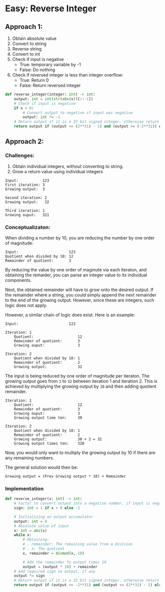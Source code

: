 # Easy: Reverse Integer

## Approach 1:

1. Obtain absolute value
2. Convert to string
3. Reverse string
4. Convert to int
5. Check if input is negative
    - True: temporary variable by -1
    - False: Do nothing
6. Check if reversed integer is less than integer overflow:
    - True: Return 0
    - False: Return reversed integer

```python
def reverse_integer(integer: int) -> int:
    output: int = int(str(abs(x))[::-1])
    # Check if input is negative
    if x < 0:
        # Convert output to negative if input was negative
        output: int *= -1
    # Return output if it is a 32 bit signed integer, otherwise return 0
    return output if (output <= (2**31) - 1) and (output >= (-2**31)) else 0
```

## Approach 2:

### Challenges:

1. Obtain individual integers, without converting to string.
2. Grow a return value using individual integers

```
Input:           123
First iteration: 3
Growing output:  3

Second iteration: 2
Growing output:   32

Third iteration: 1
Growing ouput:   321
```

### Conceptualizaton:

When dividing a number by 10, you are reducing the number by one order of magnitude:

```
Input:                       123
Quotient when divided by 10: 12
Remainder of quotient:       3
```

By reducing the value by one order of maginute via each iteraton, and obtaining the remaider, you can parse an integer value to its individual components.

Next, the obtained remainder will have to grow onto the desired output. If the remainder where a string, you could simply append the next remainder to the end of the growing output. However, since these are integers, such logic does not apply.

However, a similar chain of logic does exist. Here is an example:

```
Input:                       123

Iteration: 1
    Quotient:                    12
    Remainder of quotient:       3
    Growing ouput:               3

Iteration: 2
    Quotient when divided by 10: 1
    Remainder of quotient:       2
    Growing output:              32
```

The input is being reduced by one order of magnitude per iteraton. The growing output goes from `3` to `32` between iteration 1 and iteration 2. This is achieved by multiplying the growing output by `10` and then adding quotient remainder.

```
Iteration: 1
    Quotient:                    12
    Remainder of quotient:       3
    Growing ouput:               3
    Growing output time ten:     30

Iteration: 2
    Quotient when divided by 10: 1
    Remainder of quotient:       2
    Growing output:              30 + 2 = 32
    Growing output times ten:    320
```

Now, you would only want to multiply the growing output by 10 if there are any remaining numbers.

The general solution would then be:

```
Growing output = (Prev Growing output * 10) + Remainder
```

### Implementation

```python
def reverse_integer(x: int) -> int:
    # Factor to convert output into a negative number, if input is negative
    sign: int = 1 if x > 0 else -1

    # Initializing an output accumulator
    output: int = 0
    # Absolute value of input
    x: int = abs(x)
    while x:
        # Obtaining:
        # . remainder: The remaining value from a division
        # . x: The quotient
        x, remainder = divmod(x, 10)

        # Add the remainder to output times 10
        output = (output * 10) + remainder
    # Add required sign to output, if any
    output *= sign
    # Return output if it is a 32 bit signed integer, otherwise return 0
    return output if (output >= -2**31) and (output <= (2**31) - 1) else 0
```

